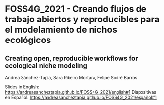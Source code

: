 # FOSS4G_2021 - Creando flujos de trabajo abiertos y reproducibles para el modelamiento de nichos ecológicos
## Creating open, reproducible workflows for ecological niche modeling

Andrea Sánchez-Tapia, Sara Ribeiro Mortara, Felipe Sodré Barros

Slides in English: https://andreasancheztapia.github.io/FOSS4G_2021/english#1
Diapositivas en Español: https://andreasancheztapia.github.io/FOSS4G_2021/español#1
